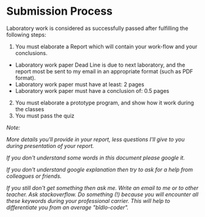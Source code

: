# Submission Process

Laboratory work is considered as successfully passed after fulfilling the following steps:

1. You must elaborate a Report which will contain your work-flow and your conclusions.
  - Laboratory work paper Dead Line is due to next laboratory, and the report most be sent to my email in an appropriate format (such as PDF format).
  - Laboratory work paper must have at least: 2 pages
  - Laboratory work paper must have a conclusion of: 0.5 pages
2. You must elaborate a prototype program, and show how it work during the classes
3. You must pass the quiz

_Note:_

_More details you'll provide in your report, less questions I'll give to you during presentation of your report._

_If you don't understand some words in this document please google it._

_If you don't understand google explanation then try to ask for a help from colleagues or friends._

_If you still don't get something then ask me. Write an email to me or to other teacher. Ask stackoverflow. Do something (!) because you will encounter all these keywords during your professional carrier. This will help to differentiate you from an average "bîdlo-coder"._
